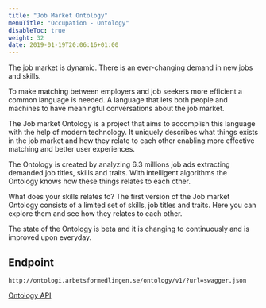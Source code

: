 ```yaml
---
title: "Job Market Ontology"
menuTitle: "Occupation - Ontology"
disableToc: true
weight: 32
date: 2019-01-19T20:06:16+01:00
---
```


The job market is dynamic. There is an ever-changing demand in new jobs and skills.

To make matching between employers and job seekers more efficient a common language is needed. A language that lets both people and machines to have meaningful conversations about the job market.

The Job market Ontology is a project that aims to accomplish this language with the help of modern technology. It uniquely describes what things exists in the job market and how they relate to each other enabling more effective matching and better user experiences.

The Ontology is created by analyzing 6.3 millions job ads extracting demanded job titles, skills and traits. With intelligent algorithms the Ontology knows how these things relates to each other.

What does your skills relates to? The first version of the Job market Ontology consists of a limited set of skills, job titles and traits. Here you can explore them and see how they relates to each other.

The state of the Ontology is beta and it is changing to continuously and is improved upon everyday.

## Endpoint
```
http://ontologi.arbetsformedlingen.se/ontology/v1/?url=swagger.json
```

[Ontology API](http://ontologi.arbetsformedlingen.se/ontology/v1/?url=swagger.json)
